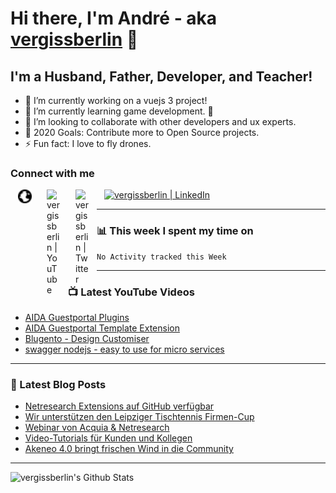 # Hi there, I'm André - aka [vergissberlin][website] 👋

## I'm a Husband, Father, Developer, and Teacher!

- 🔭 I’m currently working on a vuejs 3 project!
- 🌱 I’m currently learning game development. 🤣
- 👯 I’m looking to collaborate with other developers and ux experts.
- 🥅 2020 Goals: Contribute more to Open Source projects.
- ⚡ Fun fact: I love to fly drones.

### Connect with me

[<img align="left" hspace="12" alt="vergissberlin.cocdm" width="22px" src="https://raw.githubusercontent.com/iconic/open-iconic/master/svg/globe.svg" />][website]
[<img align="left" hspace="12" alt="vergissberlin | YouTube" width="22px" src="https://cdn.jsdelivr.net/npm/simple-icons@v3/icons/youtube.svg" />][youtube]
[<img align="left" hspace="12" alt="vergissberlin | Twitter" width="22px" src="https://cdn.jsdelivr.net/npm/simple-icons@v3/icons/twitter.svg" />][twitter]
[<img hspace="12" alt="vergissberlin | LinkedIn" width="22px" src="https://cdn.jsdelivr.net/npm/simple-icons@v3/icons/linkedin.svg" />][linkedin]

---

### 📊 This week I spent my time on

<!--START_SECTION:waka-->
```text
No Activity tracked this Week
```
<!--END_SECTION:waka-->

---

### 📺 Latest YouTube Videos
<!-- YOUTUBE:START -->
- [AIDA Guestportal Plugins](https://www.youtube.com/watch?v=7vU7JHyaHzk)
- [AIDA Guestportal Template Extension](https://www.youtube.com/watch?v=Apzdbva7RP0)
- [Blugento  - Design Customiser](https://www.youtube.com/watch?v=UPuw77kYkqk)
- [swagger nodejs - easy to use for micro services](https://www.youtube.com/watch?v=besBSUVCSBc)
<!-- YOUTUBE:END -->

---

### 📕 Latest Blog Posts
<!-- BLOG-POST-LIST:START -->
- [Netresearch Extensions auf GitHub verfügbar]( https://www.netresearch.de/?tx_news_pi1%5Bnews%5D=528&cHash=4464863f764a973b8082b2152f287f82 )
- [Wir unterstützen den Leipziger Tischtennis Firmen-Cup]( https://www.netresearch.de/?tx_news_pi1%5Bnews%5D=527&cHash=990f610c04454cd12cb85a8ff9e515d9 )
- [Webinar von Acquia & Netresearch]( https://www.netresearch.de/?tx_news_pi1%5Bnews%5D=525&cHash=ee8091dd6c2d9b9a7af908c8a8b913dd )
- [Video-Tutorials für Kunden und Kollegen]( https://www.netresearch.de/?tx_news_pi1%5Bnews%5D=524&cHash=a9344684d2b32b58256780e149678a5b )
- [Akeneo 4.0 bringt frischen Wind in die Community]( https://www.netresearch.de/?tx_news_pi1%5Bnews%5D=518&cHash=93866e9c8c06fd98ef0f4fd3ca784392 )
<!-- BLOG-POST-LIST:END -->

---

<img align="left" alt="vergissberlin's Github Stats" src="https://github-readme-stats.vercel.app/api?username=vergissberlin&show_icons=true&hide_border=true" />

[website]: https://andrelademann.de
[twitter]: https://twitter.com/vergissberlin
[youtube]: https://youtube.com/vergissberlin
[linkedin]: https://linkedin.com/in/andre-lademann/
